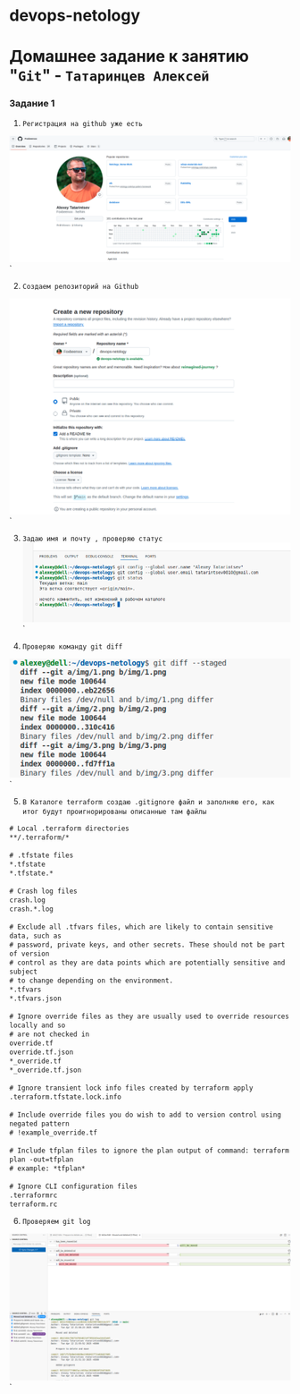 # devops-netology
# Домашнее задание к занятию "`Git`" - `Татаринцев Алексей`

### Задание 1

1. `Регистрация на github уже есть`

![1](https://github.com/Foxbeerxxx/devops-netology/blob/main/img/1.png)`

2. `Создаем репозиторий на Github`

![2](https://github.com/Foxbeerxxx/devops-netology/blob/main/img/2.png)`


3. `Задаю имя и почту , проверяю статус`
![3](https://github.com/Foxbeerxxx/devops-netology/blob/main/img/3.png)`

4. `Проверяю команду git diff`

![4](https://github.com/Foxbeerxxx/devops-netology/blob/main/img/4.png)`



5. `В Каталоге terraform создаю .gitignore файл и заполняю его, как итог будут проигнорированы описанные там файлы`

```
# Local .terraform directories
**/.terraform/*

# .tfstate files
*.tfstate
*.tfstate.*

# Crash log files
crash.log
crash.*.log

# Exclude all .tfvars files, which are likely to contain sensitive data, such as
# password, private keys, and other secrets. These should not be part of version 
# control as they are data points which are potentially sensitive and subject 
# to change depending on the environment.
*.tfvars
*.tfvars.json

# Ignore override files as they are usually used to override resources locally and so
# are not checked in
override.tf
override.tf.json
*_override.tf
*_override.tf.json

# Ignore transient lock info files created by terraform apply
.terraform.tfstate.lock.info

# Include override files you do wish to add to version control using negated pattern
# !example_override.tf

# Include tfplan files to ignore the plan output of command: terraform plan -out=tfplan
# example: *tfplan*

# Ignore CLI configuration files
.terraformrc
terraform.rc
```

6. `Проверяем git log`

![5](https://github.com/Foxbeerxxx/devops-netology/blob/main/img/5.png)`


